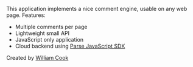 This application implements a nice comment engine, usable on any web page. Features:

* Multiple comments per page
* Lightweight small API
* JavaScript only application
* Cloud backend using [Parse JavaScript SDK](https://www.parse.com/docs/js_guide)

Created by [William Cook](http://www.cs.utexas.edu/~wcook)
